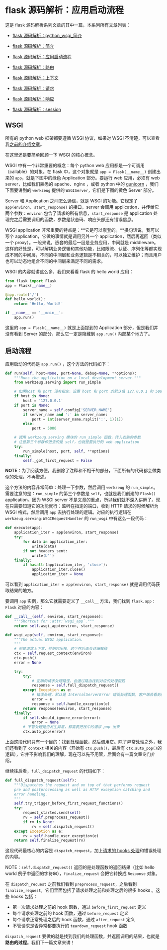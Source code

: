 # flask 源码解析：应用启动流程

这是 flask 源码解析系列文章的其中一篇，本系列所有文章列表：

- [flask 源码解析：python_wsgi_简介](./python_wsgi_简介.md)

- [flask 源码解析：简介](./简介.md)
- [flask 源码解析：应用启动流程](./应用启动流程.md)
- [flask 源码解析：路由](./路由.md)
- [flask 源码解析：上下文](./上下文.md)
- [flask 源码解析：请求](./请求.md)
- [flask 源码解析：响应](./响应.md)
- [flask 源码解析：session](./session.md)

## WSGI

所有的 python web 框架都要遵循 WSGI 协议，如果对 WSGI 不清楚，可以查看我[之前的介绍文章](./python_wsgi_简介.md)。

在这里还是要简单回顾一下 WSGI 的核心概念。

WSGI 中有一个非常重要的概念：每个 python web 应用都是一个可调用（callable）的对象。在 flask 中，这个对象就是 `app = Flask(__name__)` 创建出来的 `app`，就是下图中的绿色 Application 部分。要运行 web 应用，必须有 web server，比如我们熟悉的 apache、nginx ，或者 python 中的 [gunicorn](http://gunicorn.org/) ，我们下面要讲到的 `werkzeug` 提供的 `WSGIServer`，它们是下图的黄色 Server 部分。

Server 和 Application 之间怎么通信，就是 WSGI 的功能。它规定了 `app(environ, start_response)` 的接口，server 会调用 application，并传给它两个参数：`environ` 包含了请求的所有信息，`start_response` 是 application 处理完之后需要调用的函数，参数是状态码、响应头部还有错误信息。

WSGI application 非常重要的特点是：**它是可以嵌套的。**换句话说，我可以写个 application，它做的事情就是调用另外一个 application，然后再返回（类似一个 proxy）。一般来说，嵌套的最后一层是业务应用，中间就是 middleware。这样的好处是，可以解耦业务逻辑和其他功能，比如限流、认证、序列化等都实现成不同的中间层，不同的中间层和业务逻辑是不相关的，可以独立维护；而且用户也可以动态地组合不同的中间层来满足不同的需求。

WSGI 的内容就讲这么多，我们来看看 flask 的 hello world 应用：

```python
from flask import Flask
app = Flask(__name__)

@app.route('/')
def hello_world():
    return 'Hello, World!'

if __name__ == '__main__':
    app.run()
```

这里的 `app = Flask(__name__)` 就是上面提到的 Application 部分，但是我们并没有看到 Server 的部分，那么它一定是隐藏到 `app.run()` 内部某个地方了。

## 启动流程

应用启动的代码是 `app.run()` ，这个方法的代码如下：

```python
def run(self, host=None, port=None, debug=None, **options):
    """Runs the application on a local development server."""
    from werkzeug.serving import run_simple

    # 如果host 和 port 没有指定，设置 host 和 port 的默认值 127.0.0.1 和 5000
    if host is None:
        host = '127.0.0.1'
    if port is None:
        server_name = self.config['SERVER_NAME']
        if server_name and ':' in server_name:
            port = int(server_name.rsplit(':', 1)[1])
        else:
            port = 5000

    # 调用 werkzeug.serving 模块的 run_simple 函数，传入收到的参数
    # 注意第三个参数传进去的是 self，也就是要执行的 web application
    try:
        run_simple(host, port, self, **options)
    finally:
        self._got_first_request = False
```

**NOTE**：为了阅读方便，我删除了注释和不相干的部分，下面所有的代码都会做类似的处理，不再赘述。

这个方法的内容非常简单：处理一下参数，然后调用 `werkzeug` 的 `run_simple`。需要注意的是：`run_simple` 的第三个参数是 `self`，也就是我们创建的 `Flask()` application。因为 WSGI server 不是文章的重点，所以我们就不深入讲解了。现在只需要知道它的功能就行：监听在指定的端口，收到 HTTP 请求的时候解析为 WSGI 格式，然后调用 `app` 去执行处理的逻辑。对应的执行逻辑在 `werkzeug.serving:WSGIRequestHandler` 的 `run_wsgi` 中有这么一段代码：

```python
def execute(app):
    application_iter = app(environ, start_response)
    try:
        for data in application_iter:
            write(data)
        if not headers_sent:
            write(b'')
    finally:
        if hasattr(application_iter, 'close'):
            application_iter.close()
            application_iter = None
```

可以看到 `application_iter = app(environ, start_response)` 就是调用代码获取结果的地方。

要调用 `app` 实例，那么它就需要定义了 `__call__` 方法，我们找到 `flask.app：Flask` 对应的内容：

```python
def __call__(self, environ, start_response):
    """Shortcut for :attr:`wsgi_app`."""
    return self.wsgi_app(environ, start_response)

def wsgi_app(self, environ, start_response):
    """The actual WSGI application.
    """
    # 创建请求上下文，并把它压栈。这个在后面会详细解释
    ctx = self.request_context(environ)
    ctx.push()
    error = None

    try:
        try:
            # 正确的请求处理路径，会通过路由找到对应的处理函数
            response = self.full_dispatch_request()
        except Exception as e:
            # 错误处理，默认是 InternalServerError 错误处理函数，客户端会看到服务器 500 异常
            error = e
            response = self.handle_exception(e)
        return response(environ, start_response)
    finally:
        if self.should_ignore_error(error):
            error = None
        # 不管处理是否发生异常，都需要把栈中的请求 pop 出来
        ctx.auto_pop(error)
```

上面这段代码只有一个目的：找到处理函数，然后调用它。除了异常处理之外，我们还看到了 `context` 相关的内容（开始有 `ctx.push()`，最后有 `ctx.auto_pop()`的逻辑），它并不影响我们的理解，现在可以先不用管，后面会有一篇文章专门介绍。

继续往后看，`full_dsipatch_request` 的代码如下：

```python
def full_dispatch_request(self):
    """Dispatches the request and on top of that performs request
    pre and postprocessing as well as HTTP exception catching and
    error handling.
    """
    self.try_trigger_before_first_request_functions()
    try:
        request_started.send(self)
        rv = self.preprocess_request()
        if rv is None:
            rv = self.dispatch_request()
    except Exception as e:
        rv = self.handle_user_exception(e)
    return self.finalize_request(rv)
```

这段代码最核心的内容是 `dispatch_request`，加上[请求的 hooks 处理](http://flask.pocoo.org/docs/0.12/reqcontext/#callbacks-and-errors)和错误处理的内容。

NOTE：`self.dispatch_request()` 返回的是处理函数的返回结果（比如 hello world 例子中返回的字符串），`finalize_request` 会把它转换成 `Response` 对象。

在 `dispatch_request` 之前我们看到 `preprocess_request`，之后看到 `finalize_request`，它们里面包括了请求处理之前和处理之后的很多 hooks 。这些 hooks 包括：

- 第一次请求处理之前的 hook 函数，通过 `before_first_request` 定义
- 每个请求处理之前的 hook 函数，通过 `before_request` 定义
- 每个请求正常处理之后的 hook 函数，通过 `after_request` 定义
- 不管请求是否异常都要执行的 `teardown_request` hook 函数

`dispatch_request` 要做的就是找到我们的处理函数，并返回调用的结果，也就是**路由的过程**。我们下一篇文章来讲！